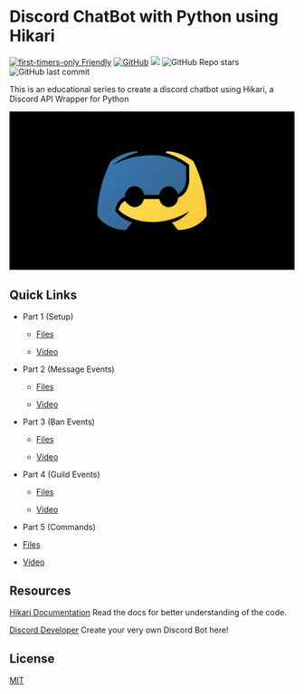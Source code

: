 # Discord ChatBot with Python using Hikari

[![first-timers-only Friendly](https://img.shields.io/badge/first--timers--only-friendly-blue.svg)](https://www.firsttimersonly.com/)
[![GitHub](https://img.shields.io/github/license/kshgr/Discord-Bot-with-Python-using-Hikari)](/LICENSE)
![](https://img.shields.io/badge/status-ongoing-green)
![GitHub Repo stars](https://img.shields.io/github/stars/kshgr/Discord-Bot-with-Python-using-Hikari?style=social)
![GitHub last commit](https://img.shields.io/github/last-commit/kshgr/Discord-Bot-with-Python-using-Hikari)

 This is an educational series to create a discord chatbot using Hikari, a Discord API Wrapper for Python
 
 [![Series Thumbnail](Thumbnail.webp)](https://www.youtube.com/playlist?list=PLpaMRtmEhzZah45Ie4j1QIQ91IHQsiB21)


## Quick Links

* Part 1 (Setup)

  * [Files](/Part%201%20-%20Setup)

  * [Video](https://youtu.be/GN2-uyDwm4A)

* Part 2 (Message Events)

  * [Files](/Part%202%20-%20Message%20Events)

  * [Video](https://youtu.be/RKU2lTa6jSE)

* Part 3 (Ban Events)

  * [Files](/Part%203%20-%20Ban%20Event)

  * [Video](https://youtu.be/yFiHXrp5k9Q)

* Part 4 (Guild Events)

  * [Files](/Part%204%20-%20Guild%20Events)

  * [Video](https://youtu.be/oxjFYHQpoEs)

* Part 5 (Commands)
 
 * [Files](/Part%205%20-%20Commands)
 * [Video](https://www.youtube.com/watch?v=jlhZXFfS40s)
 
 

## Resources

[Hikari Documentation](https://www.hikari-py.dev/)
Read the docs for better understanding of the code.

[Discord Developer](https://discord.com/developers/applications)
Create your very own Discord Bot here!

## License

[MIT](/LICENSE)
